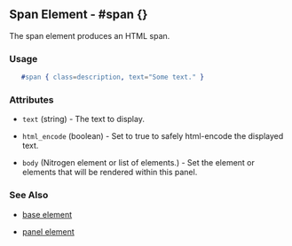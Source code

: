 

## Span Element - #span {}

  The span element produces an HTML span.

### Usage

```erlang
   #span { class=description, text="Some text." }

```

### Attributes

   * `text` (string) - The text to display.

   * `html_encode` (boolean) - Set to true to safely html-encode the displayed text.

   * `body` (Nitrogen element or list of elements.) - Set the element or elements that will be rendered within this panel.

### See Also

 *  [base element](./element_base.md)

 *  [panel element](./panel.html)

 
